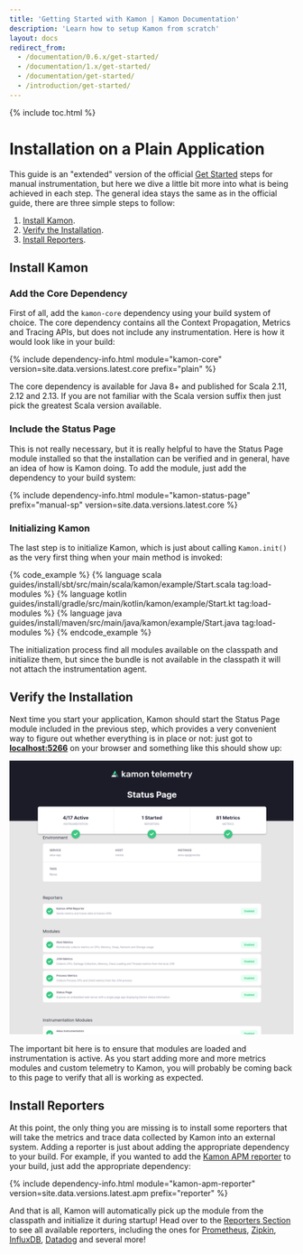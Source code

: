 ```yaml
---
title: 'Getting Started with Kamon | Kamon Documentation'
description: 'Learn how to setup Kamon from scratch'
layout: docs
redirect_from:
  - /documentation/0.6.x/get-started/
  - /documentation/1.x/get-started/
  - /documentation/get-started/
  - /introduction/get-started/
---
```


{% include toc.html %}

Installation on a Plain Application
===================================

This guide is an "extended" version of the official [Get Started][get-started] steps for manual instrumentation, but here
we dive a little bit more into what is being achieved in each step. The general idea stays the same as in the official
guide, there are three simple steps to follow:
  1. [Install Kamon](#install-kamon).
  2. [Verify the Installation](#verify-the-installation).
  2. [Install Reporters](#install-reporters).


Install Kamon
-------------

### Add the Core Dependency

First of all, add the `kamon-core` dependency using your build system of choice. The core dependency contains all the
Context Propagation, Metrics and Tracing APIs, but does not include any instrumentation. Here is how it would look like
in your build:

{% include dependency-info.html module="kamon-core" version=site.data.versions.latest.core prefix="plain" %}

The core dependency is available for Java 8+ and published for Scala 2.11, 2.12 and 2.13. If you are not familiar with
the Scala version suffix then just pick the greatest Scala version available.


### Include the Status Page

This is not really necessary, but it is really helpful to have the Status Page module installed so that the installation
can be verified and in general, have an idea of how is Kamon doing. To add the module, just add the dependency to your
build system:

{% include dependency-info.html module="kamon-status-page" prefix="manual-sp" version=site.data.versions.latest.core %}


### Initializing Kamon

The last step is to initialize Kamon, which is just about calling `Kamon.init()` as the very first thing when your main
method is invoked:

{% code_example %}
{%   language scala guides/install/sbt/src/main/scala/kamon/example/Start.scala tag:load-modules %}
{%   language kotlin guides/install/gradle/src/main/kotlin/kamon/example/Start.kt tag:load-modules %}
{%   language java guides/install/maven/src/main/java/kamon/example/Start.java tag:load-modules %}
{% endcode_example %}

The initialization process find all modules available on the classpath and initialize them, but since the bundle is not
available in the classpath it will not attach the instrumentation agent.



Verify the Installation
-----------------------

Next time you start your application, Kamon should start the Status Page module included in the previous step, which
provides a very convenient way to figure out whether everything is in place or not: just got to
<a href="http://localhost:5266/" target="_blank"><strong>localhost:5266</strong></a> on your browser and something like
this should show up:

<img class="img-fluid" src="/assets/img/kamon-status-page.png" alt="Kamon Status Page">

The important bit here is to ensure that modules are loaded and instrumentation is active. As you start adding more and
more metrics modules and custom telemetry to Kamon, you will probably be coming back to this page to verify that all is
working as expected.


Install Reporters
-----------------

At this point, the only thing you are missing is to install some reporters that will take the metrics and trace data
collected by Kamon into an external system. Adding a reporter is just about adding the appropriate dependency to your
build. For example, if you wanted to add the [Kamon APM reporter][apm-reporter] to your build, just add the appropriate dependency:

{% include dependency-info.html module="kamon-apm-reporter" version=site.data.versions.latest.apm prefix="reporter" %}

And that is all, Kamon will automatically pick up the module from the classpath and initialize it during startup! Head
over to the [Reporters Section][reporters] to see all available reporters, including the ones for [Prometheus][prometheus],
[Zipkin][zipkin], [InfluxDB][influxdb], [Datadog][datadog] and several more!


[get-started]: /get-started/
[reporters]: ../../../reporters/
[apm-reporter]: ../../../reporters/apm/
[prometheus]: ../../../reporters/prometheus/
[zipkin]: ../../../reporters/zipkin/
[influxdb]: ../../../reporters/influxdb/
[datadog]: ../../../reporters/datadog/
